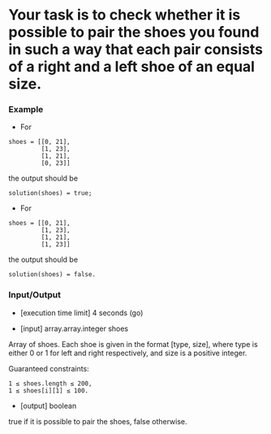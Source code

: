 # Your task is to check whether it is possible to pair the shoes you found in such a way that each pair consists of a right and a left shoe of an equal size.

### Example

- For
```
shoes = [[0, 21], 
         [1, 23], 
         [1, 21], 
         [0, 23]]
```
the output should be
``` 
solution(shoes) = true; 
```

- For
```
shoes = [[0, 21], 
         [1, 23], 
         [1, 21], 
         [1, 23]]
```         
the output should be
``` 
solution(shoes) = false.
```

### Input/Output

- [execution time limit] 4 seconds (go)

- [input] array.array.integer shoes

Array of shoes. Each shoe is given in the format [type, size], where type is either 0 or 1 for left and right respectively, and size is a positive integer.

Guaranteed constraints:
```
1 ≤ shoes.length ≤ 200,
1 ≤ shoes[i][1] ≤ 100.
```
- [output] boolean

true if it is possible to pair the shoes, false otherwise.